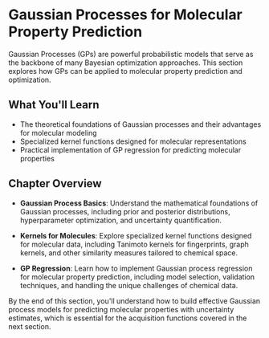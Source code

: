 # Gaussian Processes for Molecular Property Prediction

Gaussian Processes (GPs) are powerful probabilistic models that serve as the backbone of many Bayesian optimization approaches. This section explores how GPs can be applied to molecular property prediction and optimization.

## What You'll Learn

- The theoretical foundations of Gaussian processes and their advantages for molecular modeling
- Specialized kernel functions designed for molecular representations
- Practical implementation of GP regression for predicting molecular properties

## Chapter Overview

- **Gaussian Process Basics**: Understand the mathematical foundations of Gaussian processes, including prior and posterior distributions, hyperparameter optimization, and uncertainty quantification.

- **Kernels for Molecules**: Explore specialized kernel functions designed for molecular data, including Tanimoto kernels for fingerprints, graph kernels, and other similarity measures tailored to chemical space.

- **GP Regression**: Learn how to implement Gaussian process regression for molecular property prediction, including model selection, validation techniques, and handling the unique challenges of chemical data.

By the end of this section, you'll understand how to build effective Gaussian process models for predicting molecular properties with uncertainty estimates, which is essential for the acquisition functions covered in the next section.